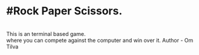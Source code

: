 <h1>#Rock Paper Scissors.</h1>
<br>
This is an terminal based game.
<br>
where you can compete against the computer and win over it.
Author - Om Tilva
